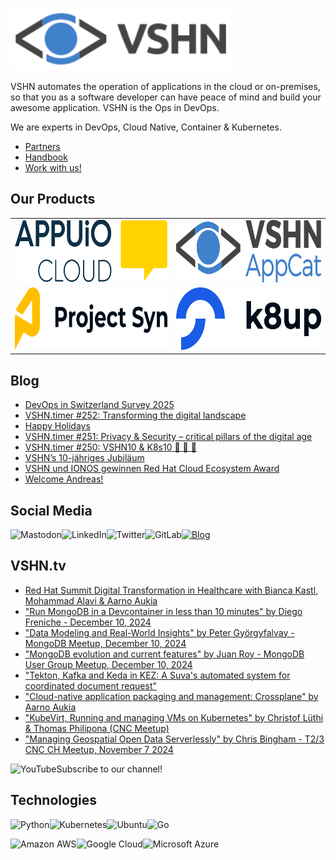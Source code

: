 [<img src="https://raw.githubusercontent.com/vshn/.github/main/profile/images/vshn.svg" alt="APPUiO Cloud" height="100"/>](https://vshn.ch/)

VSHN automates the operation of applications in the cloud or on-premises, so that you as a software developer can have peace of mind and build your awesome application. VSHN is the Ops in DevOps.

We are experts in DevOps, Cloud Native, Container & Kubernetes.

- [Partners](https://www.vshn.ch/en/partners/)
- [Handbook](https://handbook.vshn.ch/)
- [Work with us!](https://www.vshn.ch/en/jobs/)

## Our Products

<table>
<tr>
<td><a href="https://docs.appuio.cloud/"><img src="https://raw.githubusercontent.com/vshn/.github/main/profile/images/appuio-cloud.svg" alt="APPUiO Cloud" height="100"/></a></td>
<td><a href="https://docs.appcat.ch/"><img src="https://raw.githubusercontent.com/vshn/.github/main/profile/images/appcat.png" alt="AppCat" height="100"/></a></td>
</tr>

<tr>
<td><a href="https://syn.tools/"><img src="https://github.com/vshn/.github/raw/main/profile/images/project-syn.svg" alt="Project Syn" height="100"/></a></td>
<td><a href="https://k8up.io/"><img src="https://github.com/vshn/.github/raw/main/profile/images/k8up.svg" alt="K8up" height="100"/></a></td>
</tr>
</table>

## Blog

<!-- GENERAL:START -->
- [DevOps in Switzerland Survey 2025](https://www.vshn.ch/blog/devops-in-switzerland-survey-2025/)
- [VSHN.timer #252: Transforming the digital landscape](https://www.vshn.ch/blog/vshn-timer-252-transforming-the-digital-landscape/)
- [Happy Holidays](https://www.vshn.ch/blog/happy-holidays/)
- [VSHN.timer #251: Privacy &amp; Security – critical pillars of the digital age](https://www.vshn.ch/blog/vshn-timer-251-privacy-security/)
- [VSHN.timer #250: VSHN10 &amp; K8s10 🎉 🥳 🎂](https://www.vshn.ch/blog/vshn-timer-250-vshn10-k8s10/)
- [VSHN’s 10-jähriges Jubiläum](https://www.vshn.ch/blog/vshns-10-jaehriges-jubilaeum/)
- [VSHN und IONOS gewinnen Red Hat Cloud Ecosystem Award](https://www.vshn.ch/blog/vshn-und-ionos-gewinnen-red-hat-cloud-ecosystem-award/)
- [Welcome Andreas!](https://www.vshn.ch/blog/welcome-andreas-2/)
<!-- GENERAL:END -->

## Social Media

[<img align="left" alt="Mastodon" src="https://img.shields.io/badge/mastodon-%236364ff?style=for-the-badge&logo=mastodon&logoColor=white">](https://vshn.social/@vshn) [<img align="left" alt="LinkedIn" src="https://img.shields.io/badge/linkedin-%230077B5.svg?&style=for-the-badge&logo=linkedin&logoColor=white">](https://www.linkedin.com/company/vshn-ag) [<img align="left" alt="Twitter" src="https://img.shields.io/badge/twitter-%231DA1F2.svg?&style=for-the-badge&logo=twitter&logoColor=white">](https://twitter.com/vshn_ch) [<img align="left" alt="GitLab" src="https://img.shields.io/badge/gitlab-%23330f63.svg?&style=for-the-badge&logo=gitlab&logoColor=white">](https://gitlab.com/vshn) [<img alt="Blog" src="https://img.shields.io/badge/rss-%23FFA500.svg?&style=for-the-badge&logo=rss&logoColor=white">](https://www.vshn.ch/feed/)

## VSHN.tv

<!-- VIDEOS:START -->
- [Red Hat Summit Digital Transformation in Healthcare with Bianca Kastl, Mohammad Alavi &amp; Aarno Aukia](https://www.youtube.com/watch?v=4KvXMCC8FOI)
- [&quot;Run MongoDB in a Devcontainer in less than 10 minutes&quot; by Diego Freniche  -  December 10, 2024](https://www.youtube.com/watch?v=Rw47LvZy1VE)
- [&quot;Data Modeling and Real-World Insights&quot; by Peter Györgyfalvay - MongoDB Meetup, December 10, 2024](https://www.youtube.com/watch?v=ZjUMKVlNQyk)
- [&quot;MongoDB evolution and current features&quot; by Juan Roy - MongoDB User Group Meetup, December 10, 2024](https://www.youtube.com/watch?v=4vmgplrVDnw)
- [&quot;Tekton, Kafka and Keda in KEZ: A Suva&#39;s automated system for coordinated document request&quot;](https://www.youtube.com/watch?v=smDz-L3Ru4I)
- [&quot;Cloud-native application packaging and management: Crossplane&quot; by Aarno Aukia](https://www.youtube.com/watch?v=ahDtxDqulgo)
- [&quot;KubeVirt, Running and managing VMs on Kubernetes&quot; by Christof Lüthi &amp; Thomas Philipona &lpar;CNC Meetup&rpar;](https://www.youtube.com/watch?v=i_BrF_qBINc)
- [&quot;Managing Geospatial Open Data Serverlessly&quot; by Chris Bingham - T2/3 CNC CH Meetup, November 7 2024](https://www.youtube.com/watch?v=y3NnNjeQRkM)
<!-- VIDEOS:END -->

Subscribe to our [<img alt="YouTube" align="left" src="https://img.shields.io/badge/youtube-%23FF0000.svg?&style=for-the-badge&logo=youtube&logoColor=white">](https://vshn.tv) channel!

## Technologies

<img align="left" alt="Python" src="https://img.shields.io/badge/python-%233776AB.svg?&style=for-the-badge&logo=python&logoColor=white"> <img alt="Go" src="https://img.shields.io/badge/go-%2300ADD8.svg?&style=for-the-badge&logo=go&logoColor=white"> <img align="left" alt="Kubernetes" src="https://img.shields.io/badge/kubernetes-326de6?logo=kubernetes&logoColor=white&style=for-the-badge"> <img align="left" alt="Ubuntu" src="https://img.shields.io/badge/ubuntu-E95420?logo=ubuntu&logoColor=white&style=for-the-badge">

<img align="left" alt="Amazon AWS" src="https://img.shields.io/badge/Amazon%20AWS-%23232F3E?logo=amazon-aws&logoColor=white&style=for-the-badge"> <img align="left" alt="Google Cloud" src="https://img.shields.io/badge/Google%20Cloud-%234285F4?logo=google-cloud&logoColor=white&style=for-the-badge "> <img alt="Microsoft Azure" src="https://img.shields.io/badge/Microsoft%20Azure-0089D6?logo=microsoft-azure&logoColor=white&style=for-the-badge">
